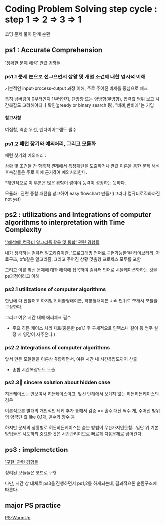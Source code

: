 # Coding Problem Solving step cycle : step 1 => 2 => 3 => 1
코딩 문제 풀이 단계 순환

## ps1 : Accurate Comprehension
['정확한 문제 해석' 관련 경험들]()

### ps1.1 문제 눈으로 선그으면서 상황 및 개별 조건에 대한 명시적 이해
기본적인 input-process-output 과정 이해, 주로 주어진 예제를 중심으로 체크

특히 넘버링이 0부터인지 1부터인지, 단방향 또는 양방향(무방향), 입력값 범위 보고 시간복잡도 고려해야되나 확인(greedy or binary search 등), "비례,반비례"는 기입

#### 참고사항
여집합, 역순 우선, 벤다이어그램도 필수

### ps1.2 패턴 찾기와 예외처리, 그리고 모듈화
패턴 찾기와 예외처리 :

상황 및 조건들 간 함축적 관계에서 특정패턴을 도출하거나 관련 이론을 통한 문제 해석 후속값들은 주로 이에 근거하여 예외처리한다. 

*개인적으로 이 부분은 많은 경험이 쌓여야 능력이 성장하는 듯하다.

모듈화 : 관련 종합 패턴을 참고하여 easy flowchart 만들기(그러나 컴퓨터로직화까진 not yet) 

## ps2 : utilizations and Integrations of computer algorithms to interpretation with Time Complexity
['(해석에) 컴퓨터 알고리즘 활용 및 통합' 관련 경험들]()

내가 생각하는 컴퓨터 알고리즘이란, '프로그래밍 언어로 구현가능한'된 라이브러리, 자료구조, bfs같은 알고리즘, 그리고 주어진 상황 맞춤형 프로세스 모두를 포함

그리고 이를 앞선 문제에 대한 해석에 접목하여 컴퓨터 언어로 시뮬레이션화하는 것을 ps과정이라고 이해

### ps2.1 utilizations of computer algorithms
한번에 다 만들려고 하지말고,퍼즐형태이든, 확장형태이든 Unit 단위로 쪼개서 모듈을 구상한다.

그리고 여유 시간 내에 에러체크 필수

* 주요 히든 케이스 처리 파트(충분한 ps1.1 후 구체적으로 인덱스나 길이 등 범주 설정 시 영감이 자주온다.)

### ps2.2 Integrations of computer algorithms

앞서 만든 모듈들을 이론상 종합하면서, 여유 시간 내 시간복잡도까지 산출

* 종합 시간복잡도도 도출

### ps2.3🥇 sincere solution about hidden case
히든케이스는 안보여서 히든케이스이고, 앞선 단계에서 보이지 않는 히든히든케이스의 경우

이론적으론 별개의 개인적인 테케 추가 통해서 검증 => 홀수 대신 짝수 개, 주어진 범위의 양극단 값 like 0,1개, 음수와 양수 등

하지만 문제의 상황별로 히든히든케이스는 숨는 방법이 무한가지인듯함...일단 위 기본방법들은 시도하되,중요한 것은 시간관리이므로 빠르게 다음문제로 넘어간다.

## ps3 : implemetation
['구현' 관련 경험들](https://github.com/devsacti/Algorithms_Query/blob/main/PSrecords_python/PS-concept/3.ImplementationErrorList.txt)

정리된 모듈들은 코드로 구현

다만, 시간 상 대체로 ps3을 진행하면서 ps1,2를 하게되는데, 결과적으론 순환구조에 따른다.


## major PS practice
[PS-WarmUp](https://github.com/devsacti/Algorithms_Query/tree/main/PSrecords_python/PS-WarmUp)
